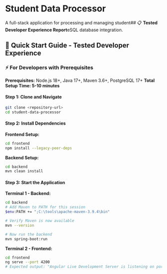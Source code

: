 # Student Data Processor

A full-stack application for processing and managing student## 📋 **Tested Developer Experience Report**eSQL database integration.

## 🚀 Quick Start Guide - Tested Developer Experience

### ⚡ **For Developers with Prerequisites** 

**Prerequisites:** Node.js 18+, Java 17+, Maven 3.6+, PostgreSQL 17+
**Total Setup Time: 5-10 minutes**

#### **Step 1: Clone and Navigate**
```bash
git clone <repository-url>
cd student-data-processor
```

#### **Step 2: Install Dependencies**

**Frontend Setup:**
```bash
cd frontend
npm install --legacy-peer-deps
```

**Backend Setup:**
```bash
cd backend
mvn clean install
```

#### **Step 3: Start the Application**

**Terminal 1 - Backend:**
```bash
cd backend
# Add Maven to PATH for this session
$env:PATH += ";C:\tools\apache-maven-3.9.4\bin"

# Verify Maven is now available
mvn --version

# Now run the backend
mvn spring-boot:run
```

**Terminal 2 - Frontend:**
```bash
cd frontend
ng serve --port 4200
# Expected output: "Angular Live Development Server is listening on port 4200"
```

